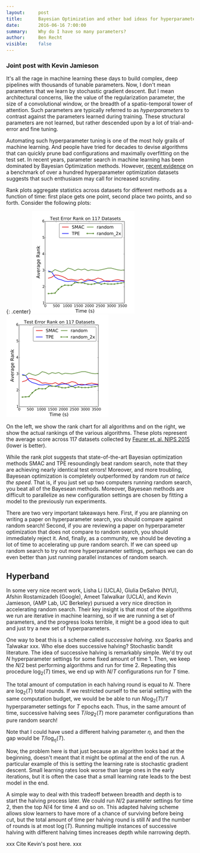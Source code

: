 ```yaml
---
layout:     post
title:      Bayesian Optimization and other bad ideas for hyperparameter optimization
date:       2016-06-16 7:00:00
summary:    Why do I have so many parameters?
author:     Ben Recht
visible:    false
---
```



### Joint post with Kevin Jamieson

It's all the rage in machine learning these days to build complex, deep pipelines with thousands of tunable parameters.  Now, I don't mean parameters that we learn by stochastic gradient descent.  But I mean architectural concerns, like the value of the regularization parameter, the size of a convolutional window, or the breadth of a spatio-temporal tower of attention.  Such parameters are typically referred to as *hyperparameters* to contrast against the parameters learned during training. These structural parameters are not learned, but rather descended upon by a lot of trial-and-error and fine tuning.

Automating such hyperparameter tuning is one of the most holy grails of machine learning.  And people have tried for decades to devise algorithms that can quickly prune bad configurations and maximally overfitting on the test set.  In recent years, parameter search in machine learning has been dominated by Bayesian Optimization methods.  However, [recent evidence](http://arxiv.org/abs/1603.06560) on a benchmark of over a hundred hyperparameter optimization datasets suggests that such enthusiasm may call for increased scrutiny.  

Rank plots aggregate statistics across datasets for different methods as a function of time: first place gets one point, second place two points, and so forth.  Consider the following plots:

{: .center}
![Rank chart of various hyperparameter methods](/assets/hyperband/rank_chart.png)
![Bar plot comparing final test errors](/assets/hyperband/rank_chart.png)

On the left, we show the rank chart for all algorithms and on the right, we show the actual rankings of the various algorithms.  These plots represent the average score across 117 datasets collected by [Feurer et. al. NIPS 2015](http://papers.nips.cc/paper/5872-efficient-and-robust-automated-machine-learning) (lower is better).

 While the rank plot suggests that state-of-the-art Bayesian optimization methods SMAC and TPE resoundingly beat random search, note that they are achieving nearly identical test errors!  Moreover, and more troubling, Bayesean optimization is completely outperformed by random *run at twice the speed*.  That is, if you just set up two computers running random search, you beat all of the Bayesean methods.  Moreover, Bayesean methods are difficult to parallelize as new configuration settings are chosen by fitting a model to the previously run experiments.

 There are two very important takeaways here.  First, if you are planning on writing a paper on hyperparameter search, you should compare against random search!  Second, if you are reviewing a paper on hyperparameter optimization that does not compare to random search, you should immediately reject it.  And, finally, as a community, we should be devoting a lot of time to accelerating up pure random search.  If we can speed up random search to try out more hyperparameter settings, perhaps we can do even better than just running parallel instances of random search.

## Hyperband

In some very nice recent work, Lisha Li (UCLA), Giulia DeSalvo (NYU), Afshin Rostamizadeh (Google), Ameet Talwalkar (UCLA), and Kevin Jamieson, (AMP Lab, UC Berkeley) pursued a very nice direction in accelerating random search.  Their key insight is that most of the algorithms we run are iterative in machine learning, so if we are running a set of parameters, and the progress looks terrible, it might be a good idea to quit and just try a new set of hyperparameters.

One way to beat this is a scheme called *successive halving*.   xxx Sparks and Talwakar xxx.  Who else does successive halving?  Stochastic bandit literature.  The idea of successive halving is remarkably simple.  We'd try out $N$ hyperparameter settings for some fixed amount of time $1$.  Then, we keep the $N/2$ best performing algorithms and run for time $2$.  Repeating this procedure $\log_2(T)$ times, we end up with $N/T$ configurations run for $T$ time.

The total amount of computation in each halving round is equal to $N$. There are $\log_2(T)$ total rounds.  If we restricted ourself to the serial setting with the same computation budget,  we would be be able to run $N \log_2(T)/T$ hyperparameter settings for $T$ epochs each.  Thus, in the same amount of time, successive halving sees $T/log_2(T)$ more parameter configurations than pure random search!

Note that I could have used a different halving parameter $\eta$, and then the gap would be $T/\log_\eta(T)$.

Now, the problem here is that just because an algorithm looks bad at the beginning, doesn't meant that it might be optimal at the end of the run.  A particular example of this is setting the learning rate is stochastic gradient descent.  Small learning rates look worse than large ones in the early iterations, but it is often the case that a small learning rate leads to the best model in the end.

A simple way to deal with this tradeoff between breadth and depth is to start the halving process later.  We could run $N/2$ parameter settings for time $2$, then the top $N/4$ for time $4$ and so on.  This adapted halving scheme allows slow learners to have more of a chance of surviving before being cut, but the total amount of time per halving round is still $N$ and the number of rounds is at most $\log(T)$.  Running multiple instances of successive halving with different halving times increases depth while narrowing depth.

xxx Cite Kevin's post here. xxx
